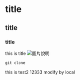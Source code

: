 # title
## title
### title
this is title
![圖片說明](https://static.wikia.nocookie.net/kirby/images/e/ed/K25_Waddle_Dee_artwork.png/revision/latest?cb=20180106032654&path-prefix=zh)

```
git clone
```
this is test2 12333
modify by local